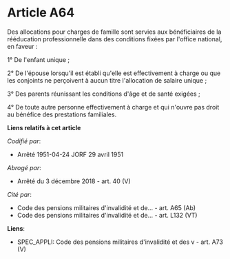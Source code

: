 # Article A64

Des allocations pour charges de famille sont servies aux bénéficiaires de la rééducation professionnelle dans des conditions
fixées par l'office national, en faveur :

1° De l'enfant unique ;

2° De l'épouse lorsqu'il est établi qu'elle est effectivement à charge ou que les conjoints ne perçoivent à aucun titre
l'allocation de salaire unique ;

3° Des parents réunissant les conditions d'âge et de santé exigées ;

4° De toute autre personne effectivement à charge et qui n'ouvre pas droit au bénéfice des prestations familiales.

**Liens relatifs à cet article**

_Codifié par_:

  - Arrêté 1951-04-24 JORF 29 avril 1951

_Abrogé par_:

  - Arrêté du 3 décembre 2018 - art. 40 (V)

_Cité par_:

  - Code des pensions militaires d'invalidité et de... - art. A65 (Ab)
  - Code des pensions militaires d'invalidité et de... - art. L132 (VT)

**Liens**:

  - SPEC_APPLI: Code des pensions militaires d'invalidité et des v - art. A73 (V)
